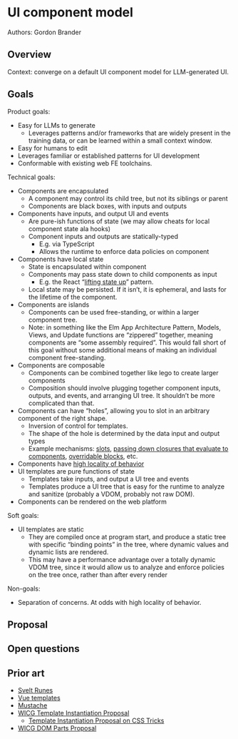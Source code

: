 # UI component model

Authors: Gordon Brander

## Overview

Context: converge on a default UI component model for LLM-generated UI.

## Goals

Product goals:

- Easy for LLMs to generate
    - Leverages patterns and/or frameworks that are widely present in the training data, or can be learned within a small context window.
- Easy for humans to edit
- Leverages familiar or established patterns for UI development
- Conformable with existing web FE toolchains.

Technical goals:

- Components are encapsulated 
  - A component may control its child tree, but not its siblings or parent
  - Components are black boxes, with inputs and outputs
- Components have inputs, and output UI and events
    - Are pure-ish functions of state (we may allow cheats for local component state ala hooks)
    - Component inputs and outputs are statically-typed
        - E.g. via TypeScript
        - Allows the runtime to enforce data policies on component
- Components have local state
    - State is encapsulated within component
    - Components may pass state down to child components as input
        - E.g. the React “[lifting state up](https://legacy.reactjs.org/docs/lifting-state-up.html)” pattern.
    - Local state may be persisted. If it isn’t, it is ephemeral, and lasts for the lifetime of the component.
- Components are islands
    - Components can be used free-standing, or within a larger component tree.
    - Note: in something like the Elm App Architecture Pattern, Models, Views, and Update functions are “zippered” together, meaning components are “some assembly required”. This would fall short of this goal without some additional means of making an individual component free-standing.
- Components are composable
    - Components can be combined together like lego to create larger components
    - Composition should involve plugging together component inputs, outputs, and events, and arranging UI tree. It shouldn’t be more complicated than that.
- Components can have “holes”, allowing you to slot in an arbitrary component of the right shape.
    - Inversion of control for templates.
    - The shape of the hole is determined by the data input and output types
    - Example mechanisms: [slots](https://developer.mozilla.org/en-US/docs/Web/API/Web_components/Using_templates_and_slots), [passing down closures that evaluate to components](https://swiftwithmajid.com/2019/11/06/the-power-of-closures-in-swiftui/), [overridable blocks](https://mustache.github.io/mustache.5.html#Blocks), etc.
- Components have [high locality of behavior](https://github.com/gordonbrander/generative-ui-playbook?tab=readme-ov-file#llms-work-best-with-high-locality)
- UI templates are pure functions of state
    - Templates take inputs, and output a UI tree and events
    - Templates produce a UI tree that is easy for the runtime to analyze and sanitize (probably a VDOM, probably not raw DOM).
- Components can be rendered on the web platform

Soft goals:
- UI templates are static
    - They are compiled once at program start, and produce a static tree with specific “binding points” in the tree, where dynamic values and dynamic lists are rendered.
    - This may have a performance advantage over a totally dynamic VDOM tree, since it would allow us to analyze and enforce policies on the tree once, rather than after every render

Non-goals:

- Separation of concerns. At odds with high locality of behavior.

## Proposal



## Open questions

## Prior art

- [Svelt Runes](https://svelte.dev/blog/runes)
- [Vue templates](https://vuejs.org/examples/#hello-world)
- [Mustache](https://mustache.github.io/mustache.5.html)
- [WICG Template Instantiation Proposal](https://github.com/WICG/webcomponents/blob/gh-pages/proposals/Template-Instantiation.md)
    - [Template Instantiation Proposal on CSS Tricks](https://css-tricks.com/apples-proposal-html-template-instantiation/)
- [WICG DOM Parts Proposal](https://github.com/WICG/webcomponents/blob/gh-pages/proposals/DOM-Parts.md)